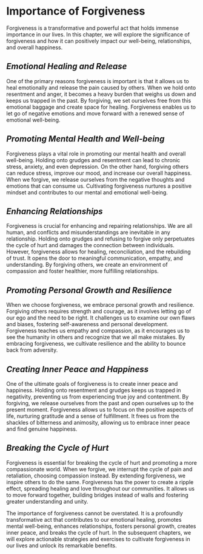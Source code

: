Importance of Forgiveness
==================================

Forgiveness is a transformative and powerful act that holds immense importance in our lives. In this chapter, we will explore the significance of forgiveness and how it can positively impact our well-being, relationships, and overall happiness.

*Emotional Healing and Release*
-------------------------------

One of the primary reasons forgiveness is important is that it allows us to heal emotionally and release the pain caused by others. When we hold onto resentment and anger, it becomes a heavy burden that weighs us down and keeps us trapped in the past. By forgiving, we set ourselves free from this emotional baggage and create space for healing. Forgiveness enables us to let go of negative emotions and move forward with a renewed sense of emotional well-being.

*Promoting Mental Health and Well-being*
----------------------------------------

Forgiveness plays a vital role in promoting our mental health and overall well-being. Holding onto grudges and resentment can lead to chronic stress, anxiety, and even depression. On the other hand, forgiving others can reduce stress, improve our mood, and increase our overall happiness. When we forgive, we release ourselves from the negative thoughts and emotions that can consume us. Cultivating forgiveness nurtures a positive mindset and contributes to our mental and emotional well-being.

*Enhancing Relationships*
-------------------------

Forgiveness is crucial for enhancing and repairing relationships. We are all human, and conflicts and misunderstandings are inevitable in any relationship. Holding onto grudges and refusing to forgive only perpetuates the cycle of hurt and damages the connection between individuals. However, forgiveness allows for healing, reconciliation, and the rebuilding of trust. It opens the door to meaningful communication, empathy, and understanding. By forgiving others, we create an environment of compassion and foster healthier, more fulfilling relationships.

*Promoting Personal Growth and Resilience*
------------------------------------------

When we choose forgiveness, we embrace personal growth and resilience. Forgiving others requires strength and courage, as it involves letting go of our ego and the need to be right. It challenges us to examine our own flaws and biases, fostering self-awareness and personal development. Forgiveness teaches us empathy and compassion, as it encourages us to see the humanity in others and recognize that we all make mistakes. By embracing forgiveness, we cultivate resilience and the ability to bounce back from adversity.

*Creating Inner Peace and Happiness*
------------------------------------

One of the ultimate goals of forgiveness is to create inner peace and happiness. Holding onto resentment and grudges keeps us trapped in negativity, preventing us from experiencing true joy and contentment. By forgiving, we release ourselves from the past and open ourselves up to the present moment. Forgiveness allows us to focus on the positive aspects of life, nurturing gratitude and a sense of fulfillment. It frees us from the shackles of bitterness and animosity, allowing us to embrace inner peace and find genuine happiness.

*Breaking the Cycle of Hurt*
----------------------------

Forgiveness is essential for breaking the cycle of hurt and promoting a more compassionate world. When we forgive, we interrupt the cycle of pain and retaliation, choosing compassion instead. By extending forgiveness, we inspire others to do the same. Forgiveness has the power to create a ripple effect, spreading healing and love throughout our communities. It allows us to move forward together, building bridges instead of walls and fostering greater understanding and unity.

The importance of forgiveness cannot be overstated. It is a profoundly transformative act that contributes to our emotional healing, promotes mental well-being, enhances relationships, fosters personal growth, creates inner peace, and breaks the cycle of hurt. In the subsequent chapters, we will explore actionable strategies and exercises to cultivate forgiveness in our lives and unlock its remarkable benefits.
